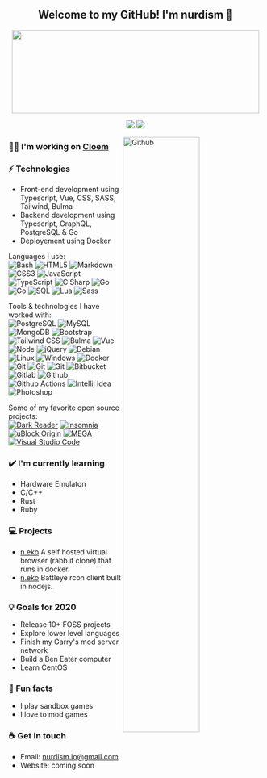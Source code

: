 <h2 align="center"> Welcome to my GitHub! I'm nurdism 👋 <br/> </h2>
<p align="center">
  <img width="490" height="165" src="https://github-readme-stats.vercel.app/api?username=nurdism&show_icons=true&hide_border=false&line_height=20&title_color=f69673&icon_color=1b93c9&show_owner=true"/>
  <p align="center">
    <a href="https://github.com/nurdism/"><img src="https://img.shields.io/github/followers/nurdism?color=%234CC61E&label=GitHub%20Followers%20%3A"/></a>
    <a href="https://twitch.tv/nurdism"><img src="https://img.shields.io/twitch/status/nurdism?label=Status%20Twitch%20%3A"/></a>
  </p>
</p>

<img width="55%" align="right" alt="Github" src="https://raw.githubusercontent.com/onimur/.github/master/.resources/git-header.svg" />

### 👩‍💻 I'm working on <a href = "https://closem.ai/">Cloem</a>

### ⚡ Technologies
- Front-end development using Typescript, Vue, CSS, SASS, Tailwind, Bulma
- Backend development using Typescript, GraphQL, PostgreSQL & Go
- Deployement using Docker

Languages I use: <br>
![Bash](https://img.shields.io/badge/-Bash-444444?style=flat&logo=gnu-bash)
![HTML5](https://img.shields.io/badge/-HTML5-444444?style=flat&logo=html5)
![Markdown](https://img.shields.io/badge/-Markdown-444444?style=flat&logo=markdown)
![CSS3](https://img.shields.io/badge/-CSS3-444444?style=flat&logo=css3)
![JavaScript](https://img.shields.io/badge/-JavaScript-444444?style=flat&logo=javascript)
![TypeScript](https://img.shields.io/badge/-TypeScript-444444?style=flat&logo=typescript)
![C Sharp](https://img.shields.io/badge/-GraphQL-444444?style=flat&logo=graphql)
![Go](https://img.shields.io/badge/-C%20Sharp-444444?style=flat&logo=c-sharp)
![Go](https://img.shields.io/badge/-Go-444444?style=flat&logo=go)
![SQL](https://img.shields.io/badge/-SQL-444444?style=flat&logo=postgresql)
![Lua](https://img.shields.io/badge/-Lua-444444?style=flat&logo=lua)
![Sass](https://img.shields.io/badge/-Sass-444444?style=flat&logo=sass)

Tools & technologies I have worked with: <br>
![PostgreSQL](https://img.shields.io/badge/-PostgreSQL-444444?style=flat&logo=postgresql)
![MySQL](https://img.shields.io/badge/-MySQL-444444?style=flat&logo=mysql)
![MongoDB](https://img.shields.io/badge/-MongoDB-444444?style=flat&logo=mongodb)
![Bootstrap](https://img.shields.io/badge/-Bootstrap-444444?style=flat&logo=bootstrap)
![Tailwind CSS](https://img.shields.io/badge/-Tailwind%20CSS-444444?style=flat&logo=tailwind-css)
![Bulma](https://img.shields.io/badge/-Bulma-444444?style=flat&logo=bulma)
![Vue](https://img.shields.io/badge/-Vue-444444?style=flat&logo=vue.js)
![Node](https://img.shields.io/badge/-Node-444444?style=flat&logo=node.js)
![jQuery](https://img.shields.io/badge/-jQuery-444444?style=flat&logo=jquery)
![Debian](https://img.shields.io/badge/-Debian-444444?style=flat&logo=debian)
![Linux](https://img.shields.io/badge/-Linux-444444?style=flat&logo=linux)
![Windows](https://img.shields.io/badge/-Windows-444444?style=flat&logo=windows)
![Docker](https://img.shields.io/badge/-Docker-444444?style=flat&logo=docker)
![Git](https://img.shields.io/badge/-Nginx-444444?style=flat&logo=nginx)
![Git](https://img.shields.io/badge/-Apache-444444?style=flat&logo=apache)
![Git](https://img.shields.io/badge/-Git-444444?style=flat&logo=git)
![Bitbucket](https://img.shields.io/badge/-Bitbucket-444444?style=flat&logo=bitbucket)
![Gitlab](https://img.shields.io/badge/-Gitlab-444444?style=flat&logo=gitlab)
![Github](https://img.shields.io/badge/-Github-444444?style=flat&logo=github)
![Github Actions](https://img.shields.io/badge/-Github%20Actions-444444?style=flat&logo=github-actions)
![Intellij Idea](https://img.shields.io/badge/-Intellij%20Idea-444444?style=flat&logo=intellij-idea)
![Photoshop](https://img.shields.io/badge/-Photoshop-444444?style=flat&logo=adobe-photoshop)

Some of my favorite open source projects: <br>
[![Dark Reader](https://img.shields.io/badge/-Dark&#32;Reader-444444?style=flat&logo=dark-reader)](https://github.com/darkreader/darkreader)
[![Insomnia](https://img.shields.io/badge/-Insomnia-444444?style=flat&logo=insomnia)](https://github.com/Kong/insomnia)
[![uBlock Origin](https://img.shields.io/badge/-uBlock&#32;Origin-444444?style=flat&logo=UBlock-Origin&logoColor=800000)](https://github.com/gorhill/uBlock)
[![MEGA](https://img.shields.io/badge/-MEGA-444444?style=flat&logo=mega&logoColor=D9272E)](ttps://github.com/meganz/)
[![Visual Studio Code](https://img.shields.io/badge/-VSCode-444444?style=flat&logo=visual-studio-code&logoColor=007ACC)](https://github.com/microsoft/vscode)

### ✔️ I'm currently learning
- Hardware Emulaton
- C/C++
- Rust
- Ruby

### 💻 Projects
- <a href = "https://github.com/nurdism/neko">n.eko</a> A self hosted virtual browser (rabb.it clone) that runs in docker.
- <a href = "https://github.com/nurdism/battleye">n.eko</a> Battleye rcon client built in nodejs.

### 💡 Goals for 2020
- Release 10+ FOSS projects 
- Explore lower level languages
- Finish my Garry's mod server network
- Build a Ben Eater computer
- Learn CentOS

### 🌴 Fun facts
- I play sandbox games
- I love to mod games

### ☕ Get in touch
- Email: <a href="mailto:nurdism.io@gmail.com">nurdism.io@gmail.com</a>
- Website: coming soon